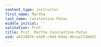 ```yaml
---
content_type: instructor
first_name: Martha
last_name: Constantine-Paton
middle_initial: ''
salutation: Prof.
title: Prof. Martha Constantine-Paton
uid: a432807b-e4d9-c9d4-0dda-4bcaa17abb92
---
```


